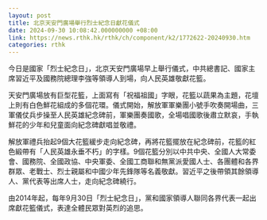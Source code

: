 ```yaml
---
layout: post
title: 北京天安門廣場舉行烈士紀念日獻花儀式
date: 2024-09-30 10:08:42.000000000 +08:00
link: https://news.rthk.hk/rthk/ch/component/k2/1772622-20240930.htm
categories: rthk
---
```


今日是國家「烈士紀念日」，北京天安門廣場早上舉行儀式，中共總書記、國家主席習近平及國務院總理李強等領導人到場，向人民英雄敬獻花籃。

天安門廣場放有巨型花籃，上面寫有「祝福祖國」字眼，花籃以蔬果為主題，花壇上則有白色鮮花組成的多個花環。儀式開始，解放軍軍樂團小號手吹奏開場曲，三軍儀仗兵步操至人民英雄紀念碑前，軍樂團奏國歌，全場唱國歌後肅立默哀，手執鮮花的少年和兒童面向紀念碑獻唱並敬禮。

解放軍禮兵抬起9個大花籃緩步走向紀念碑，再將花籃擺放在紀念碑前，花籃的紅色緞帶有「人民英雄永垂不朽」的字樣。9個花籃分別以中共中央、全國人大常委會、國務院、全國政協、中央軍委、全國工商聯和無黨派愛國人士、各團體和各界群眾、老戰士、烈士親屬和中國少年先鋒隊等名義敬獻。習近平之後帶領其餘領導人、黨代表等出席人士，走向紀念碑繞行。

由2014年起，每年9月30日「烈士紀念日」，黨和國家領導人聯同各界代表一起出席獻花籃儀式，表達全體民眾對英烈的追思。
